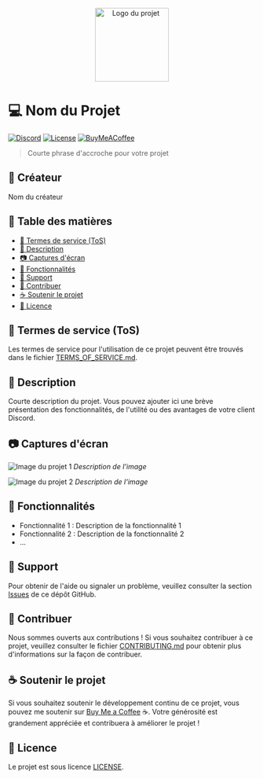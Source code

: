 <p align="center">
  <img src="logo.png" alt="Logo du projet" width="150">
</p>

# :computer: Nom du Projet

[![Discord](https://img.shields.io/discord/123456789012345678.svg?colorB=7289DA&label=Discord&logo=discord&logoColor=white)](https://discord.gg/votre-serveur)
[![License](https://img.shields.io/github/license/votre-utilisateur/votre-projet.svg)](LICENSE)
[![BuyMeACoffee](https://img.shields.io/badge/Buy%20Me%20a-Coffee-%23FFDD00.svg)](https://www.buymeacoffee.com/votre-utilisateur)

> Courte phrase d'accroche pour votre projet

## :bust_in_silhouette: Créateur

Nom du créateur

## :scroll: Table des matières

- [:page_facing_up: Termes de service (ToS)](#termes-de-service-tos)
- [:memo: Description](#description)
- [:camera: Captures d'écran](#captures-décran)
- [:rocket: Fonctionnalités](#fonctionnalités)
- [:speech_balloon: Support](#support)
- [:tada: Contribuer](#contribuer)
- [:coffee: Soutenir le projet](#soutenir-le-projet)
- [:scroll: Licence](#licence)

## :page_facing_up: Termes de service (ToS)

Les termes de service pour l'utilisation de ce projet peuvent être trouvés dans le fichier [TERMS_OF_SERVICE.md](TERMS_OF_SERVICE.md).

## :memo: Description

Courte description du projet. Vous pouvez ajouter ici une brève présentation des fonctionnalités, de l'utilité ou des avantages de votre client Discord.

## :camera: Captures d'écran

![Image du projet 1](screenshot1.png)
*Description de l'image*

![Image du projet 2](screenshot2.png)
*Description de l'image*

## :rocket: Fonctionnalités

- Fonctionnalité 1 : Description de la fonctionnalité 1
- Fonctionnalité 2 : Description de la fonctionnalité 2
- ...

## :speech_balloon: Support

Pour obtenir de l'aide ou signaler un problème, veuillez consulter la section [Issues](https://github.com/votre-utilisateur/votre-projet/issues) de ce dépôt GitHub.

## :tada: Contribuer

Nous sommes ouverts aux contributions ! Si vous souhaitez contribuer à ce projet, veuillez consulter le fichier [CONTRIBUTING.md](CONTRIBUTING.md) pour obtenir plus d'informations sur la façon de contribuer.

## :coffee: Soutenir le projet

Si vous souhaitez soutenir le développement continu de ce projet, vous pouvez me soutenir sur [Buy Me a Coffee](https://www.buymeacoffee.com/votre-utilisateur) :coffee:. Votre générosité est grandement appréciée et contribuera à améliorer le projet !

## :scroll: Licence

Le projet est sous licence [LICENSE](LICENSE).
